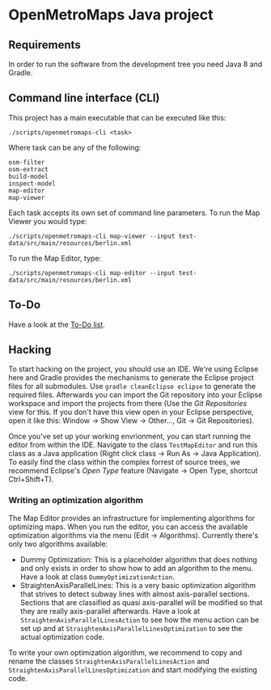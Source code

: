 # OpenMetroMaps Java project

## Requirements

In order to run the software from the development tree you need Java 8 and
Gradle.

## Command line interface (CLI)

This project has a main executable that can be executed like this:

    ./scripts/openmetromaps-cli <task>

Where task can be any of the following:

    osm-filter
    osm-extract
    build-model
    inspect-model
    map-editor
    map-viewer

Each task accepts its own set of command line parameters. To run the Map Viewer
you would type:

    ./scripts/openmetromaps-cli map-viewer --input test-data/src/main/resources/berlin.xml

To run the Map Editor, type:

    ./scripts/openmetromaps-cli map-editor --input test-data/src/main/resources/berlin.xml

## To-Do

Have a look at the [To-Do list](https://github.com/OpenMetroMaps/OpenMetroMaps/blob/master/java/TODO.md).

## Hacking

To start hacking on the project, you should use an IDE. We're using Eclipse here
and Gradle provides the mechanisms to generate the Eclipse project files for all
submodules. Use `gradle cleanEclipse eclipse` to generate the required files.
Afterwards you can import the Git repository into your Eclipse workspace and
import the projects from there (Use the *Git Repositories* view for this.
If you don't have this view open in your Eclipse perspective, open it like this:
Window → Show View → Other..., Git → Git Repositories).

Once you've set up your working envrionment, you can start running the editor
from within the IDE. Navigate to the class `TestMapEditor` and run this class
as a Java application (Right click class → Run As → Java Application). To easily
find the class within the complex forrest of source trees, we recommend
Eclipse's *Open Type* feature (Navigate → Open Type, shortcut Ctrl+Shift+T).

### Writing an optimization algorithm

The Map Editor provides an infrastructure for implementing algorithms for
optimizing maps. When you run the editor, you can access the available
optimization algorithms via the menu (Edit → Algorithms). Currently there's only
two algorithms available:

* Dummy Optimization: This is a placeholder algorithm that does nothing and only
  exists in order to show how to add an algorithm to the menu. Have a look at
  class `DummyOptimizationAction`.
* StraightenAxisParallelLines: This is a very basic optimization algorithm that
  strives to detect subway lines with almost axis-parallel sections. Sections
  that are classified as quasi axis-parallel will be modified so that they are
  really axis-parallel afterwards. Have a look at `StraightenAxisParallelLinesAction`
  to see how the menu action can be set up and at
  `StraightenAxisParallelLinesOptimization` to see the actual optimization code.

To write your own optimization algorithm, we recommend to copy and rename
the classes `StraightenAxisParallelLinesAction` and
`StraightenAxisParallelLinesOptimization` and start modifying the existing code.
